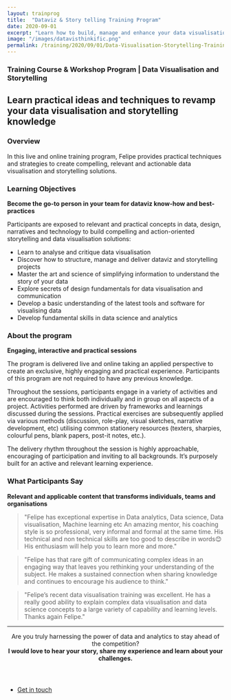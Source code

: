 ```yaml
---
layout: trainprog
title:  "Dataviz & Story telling Training Program"
date: 2020-09-01
excerpt: "Learn how to build, manage and enhance your data visualisation and storytelling solutions."
image: "/images/datavisthinkific.png"
permalink: /training/2020/09/01/Data-Visualisation-Storytelling-Training-Course-Program
---
```



<h3>Training Course & Workshop Program | Data Visualisation and Storytelling</h3>
<!--- <span class="image left"><img src="{{ "/images/xxx.png" | absolute_url }}" alt="" /></span> --->

<h2>Learn practical ideas and techniques to revamp your data visualisation and storytelling knowledge</h2>


<h3>Overview</h3>
In this live and online training program, Felipe provides practical techniques and strategies to create compelling, relevant and actionable data visualisation and storytelling solutions. 

<h3>Learning Objectives</h3>
<strong>Become the go-to person in your team for dataviz know-how and best-practices</strong>

Participants are exposed to relevant and practical concepts in data, design, narratives and technology to build compelling and action-oriented storytelling and data visualisation solutions:

- Learn to analyse and critique data visualisation
- Discover how to structure, manage and deliver dataviz and storytelling projects
- Master the art and science of simplifying information to understand the story of your data
- Explore secrets of design fundamentals for data visualisation and communication
- Develop a basic understanding of the latest tools and software for visualising data
- Develop fundamental skills in data science and analytics


<h3>About the program</h3>
<strong>Engaging, interactive and practical sessions</strong>


The program is  delivered live and online taking an applied perspective to create an exclusive, highly engaging and practical experience. Participants of this program are not required to have any previous knowledge. 

Throughout the sessions, participants engage in a variety of activities and are encouraged to think both individually and in group on all aspects of a project. Activities performed are driven by frameworks and learnings discussed during the sessions. Practical exercises are subsequently applied via various methods (discussion, role-play, visual sketches, narrative development, etc) utilising common stationery resources (texters, sharpies, colourful pens, blank papers, post-it notes, etc.). 

The delivery rhythm throughout the session is highly approachable, encouraging of participation and inviting to all backgrounds. It’s purposely built for an active and relevant learning experience. 


<h3>What Participants Say</h3>
<strong>Relevant and applicable content that transforms individuals, teams and organisations</strong>

<blockquote>"Felipe has exceptional expertise in Data analytics, Data science, Data visualisation, Machine learning etc An amazing mentor, his coaching style is so professional, very informal and formal at the same time. His technical and non technical skills are too good to describe in words😊 His enthusiasm will help you to learn more and more."</blockquote>

<blockquote>"Felipe has that rare gift of communicating complex ideas in an engaging way that leaves you rethinking your understanding of the subject. He makes a sustained connection when sharing knowledge and continues to encourage his audience to think."</blockquote>

<blockquote>"Felipe’s recent data visualisation training was excellent. He has a really good ability to explain complex data visualisation and data science concepts to a large variety of capability and learning levels. Thanks again Felipe."</blockquote>


<script async data-uid="bb4a260ea9" src="https://thoughtful-builder-4808.ck.page/bb4a260ea9/index.js"></script>



<hr>
<header class="major">

Are you truly harnessing the power of data and analytics to stay ahead of the competition?
<br>
<strong>I would love to hear your story, share my experience and learn about your challenges.</strong>

</header>



<ul class="actions fit small">
	<li><a href="mailto:felipe@feliperego.com.au" class="button special fit big">Get in touch</a></li>
</ul>

<!-- Go to www.addthis.com/dashboard to customize your tools --> <script type="text/javascript" src="//s7.addthis.com/js/300/addthis_widget.js#pubid=ra-5a5754f09a4aa453"></script>


